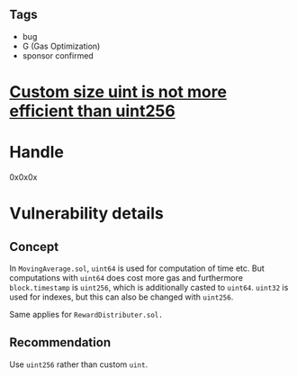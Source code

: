 ## Tags

- bug
- G (Gas Optimization)
- sponsor confirmed

# [Custom size uint is not more efficient than uint256](https://github.com/code-423n4/2021-11-malt-findings/issues/289) 

# Handle

0x0x0x


# Vulnerability details

## Concept

In `MovingAverage.sol`, `uint64` is used for computation of time etc. But computations with `uint64` does cost more gas and furthermore `block.timestamp` is `uint256`, which is additionally casted to `uint64`. `uint32` is used for indexes, but this can also be changed with `uint256`.

Same applies for `RewardDistributer.sol.`

## Recommendation

Use `uint256` rather than custom `uint`.

